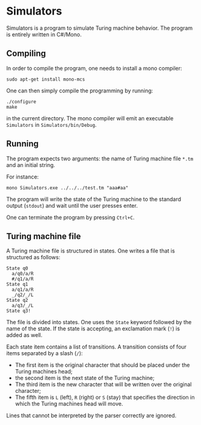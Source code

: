 Simulators
==========

Simulators is a program to simulate Turing machine behavior. The program is entirely written in C#/Mono.

Compiling
---------
In order to compile the program, one needs to install a mono compiler:
```
sudo apt-get install mono-mcs
```

One can then simply compile the programming by running:
```
./configure
make
```
in the current directory. The mono compiler will emit an executable `Simulators` in `Simulators/bin/Debug`.

Running
-------
The program expects two arguments: the name of Turing machine file `*.tm` and an initial string.

For instance:
```
mono Simulators.exe ../../../test.tm "aaa#aa"
```
The program will write the state of the Turing machine to the standard output (`stdout`) and wait until the user
presses enter.

One can terminate the program by pressing `Ctrl+C`.

Turing machine file
-------------------
A Turing machine file is structured in states. One writes a file that is structured as follows:
```
State q0
  a/q0/a/R
  #/q1/a/R
State q1
  a/q1/a/R
  _/q2/_/L
State q2
  a/q3/_/L
State q3!
```

The file is divided into states. One uses the `State` keyword followed by the name of the state. If the state is accepting, an exclamation mark (`!`) is added as well.

Each state item contains a list of transitions. A transition consists of four items separated by a slash (`/`):

 - The first item is the original character that should be placed under the Turing machines head;
 - the second item is the next state of the Turing machine;
 - The third item is the new character that will be written over the original character;
 - The fifth item is `L` (left), `R` (right) or `S` (stay) that specifies the direction in which the Turing machines head will move.

Lines that cannot be interpreted by the parser correctly are ignored.

